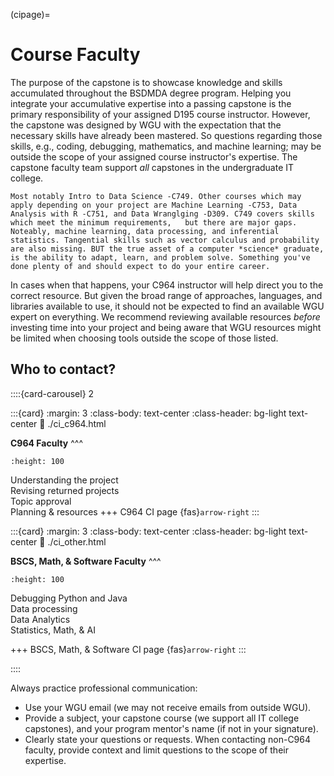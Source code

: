 (cipage)=
# Course Faculty
<!-- hack to open links in new tab -->
<head>
    <base target="_blank">
</head>

The purpose of the capstone is to showcase knowledge and skills accumulated throughout the BSDMDA degree program. Helping you integrate your accumulative expertise into a passing capstone is the primary responsibility of your assigned D195 course instructor. However, the capstone was designed by WGU with the expectation that the necessary skills have already been mastered. So questions regarding those skills, e.g., coding, debugging, mathematics, and machine learning; may be outside the scope of your assigned course instructor's expertise. The capstone faculty team support *all* capstones in the undergraduate IT college.

```{margin}  Which courses are these skills covered?
Most notably Intro to Data Science -C749. Other courses which may apply depending on your project are Machine Learning -C753, Data Analysis with R -C751, and Data Wranglging -D309. C749 covers skills which meet the minimum requirements,   but there are major gaps. Noteably, machine learning, data processing, and inferential statistics. Tangential skills such as vector calculus and probability are also missing. BUT the true asset of a computer *science* graduate, is the ability to adapt, learn, and problem solve. Something you've done plenty of and should expect to do your entire career.    
```

In cases when that happens, your C964 instructor will help direct you to the correct resource. But given the broad range of approaches, languages, and libraries available to use, it should not be expected to find an available WGU expert on everything. We recommend reviewing available resources *before* investing time into your project and being aware that WGU resources might be limited when choosing tools outside the scope of those listed.

## Who to contact?

::::{card-carousel} 2

:::{card}
:margin: 3
:class-body: text-center
:class-header: bg-light text-center
:link: ./ci_c964.html

**C964 Faculty**
^^^
```{image} ./url_images/virtual_meeting1.jpg
:height: 100
```
Understanding the project<br>
Revising returned projects<br>
Topic approval<br>
Planning & resources
+++
C964 CI page {fas}`arrow-right`
:::

:::{card}
:margin: 3
:class-body: text-center
:class-header: bg-light text-center
:link: ./ci_other.html

**BSCS, Math, & Software Faculty**
^^^
```{image} ./url_images/debug1.jpg
:height: 100
```
Debugging Python and Java <br>
Data processing <br>
Data Analytics <br>
Statistics, Math, & AI 

+++
BSCS, Math, & Software CI page {fas}`arrow-right`
:::

::::

Always practice professional communication:

* Use your WGU email (we may not receive emails from outside WGU).
* Provide a subject, your capstone course (we support all IT college capstones), and your program mentor's name (if not in your signature).
* Clearly state your questions or requests. When contacting non-C964 faculty, provide context and limit questions to the scope of their expertise.  

